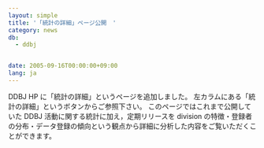 ```yaml
---
layout: simple
title: '「統計の詳細」ページ公開　'
category: news
db:
  - ddbj


date: 2005-09-16T00:00:00+09:00
lang: ja
---
```


DDBJ HP に「統計の詳細」というページを追加しました。 左カラムにある「統計の詳細」というボタンからご参照下さい。 このページではこれまで公開していた DDBJ 活動に関する統計に加え，定期リリースを division の特徴・登録者の分布・データ登録の傾向という観点から詳細に分析した内容をご覧いただくことができます。
